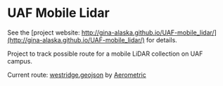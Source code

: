 UAF Mobile Lidar
================

See the [project website: http://gina-alaska.github.io/UAF-mobile_lidar/](http://gina-alaska.github.io/UAF-mobile_lidar/) for details.

Project to track possible route for a mobile LiDAR collection on UAF campus.


Current route: [westridge.geojson](https://github.com/gina-alaska/UAF-mobile_lidar/blob/master/west_ridge.geojson) by [Aerometric](http://www.aerometric.com/)
